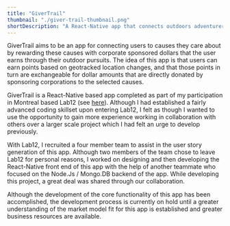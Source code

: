 ```yaml
---
title: "GiverTrail"
thumbnail: "./giver-trail-thumbnail.png"
shortDescription: "A React-Native app that connects outdoors adventurers with causes they care about."
---
```


GiverTrail aims to be an app for connecting users to causes they care about by rewarding these causes with corporate sponsored dollars that the user earns through their outdoor pursuits.  The idea of this app is that users can earn points based on geotracked location changes, and that those points in turn are exchangeable for dollar amounts that are directly donated by sponsoring corporations to the selected causes.  

GiverTrail is a React-Native based app completed as part of my participation in Montreal based Lab12 (see [here](http://www.lab12.ca/)).  Although I had established a fairly advanced coding skillset upon entering Lab12, I felt as though I wanted to use the opportunity to gain more experience working in collaboration with others over a larger scale project which I had felt an urge to develop previously.

With Lab12, I recruited a four member team to assist in the user story generation of this app.  Although two members of the team chose to leave Lab12 for personal reasons, I worked on designing and then developing the React-Native front end of this app with the help of another teammate who focused on the Node.Js / Mongo.DB backend of the app.  While developing this project, a great deal was shared through our collaboration.

Although the development of the core functionality of this app has been accomplished, the development process is currently on hold until a greater understanding of the market model fit for this app is established and greater business resources are available. 

